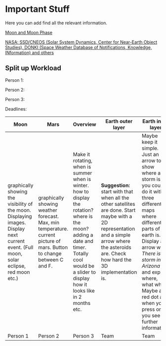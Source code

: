 # Important Stuff

Here you can add find all the relevant information.


[Moon and Moon Phase](https://dev.qweather.com/en/docs/api/astronomy/moon-and-moon-phase/)

[NASA: SSD/CNEOS (Solar System Dynamics, Center for Near-Earth Object Studies), DONKI (Space Weather Database of Notifications, Knowledge, INformation) and others](https://api.nasa.gov/)

## Split up Workload
Person 1:

Person 2:

Person 3:

Deadlines:


|Moon|Mars|Overview|Earth outer layer|Earth inner layer|
|-|-|-|-|-|
|graphically showing the visibility of the moon. Displaying images. Display next current event. (Full moon, solar eclipse, red moon etc.)|graphically showing weather forecast. Max, min temperature. current picture of mars. Button to change between C and F.|Make it rotating, when is summer when is winter. how to display the rotation? where is the moon? adding a date and timer. Totally cool would be a slider to display how it looks like in 2 months etc.|**Suggestion:** start with that when all the other satellites are done. Start maybe with a 2D representation and a simple arrow where the asteroids are. Check how hard the 3D implementation is.|Maybe keep it simple. Just an arrow to show where a storm is. you could do it with three different maps where different parts of the earth is. Display an arrow with *There is a storm in Arizona* and explain where, what when. Maybe a red dot and when you press on it you see the further information.|
|Person 1| Person 2|Person 3|Team|Team|





